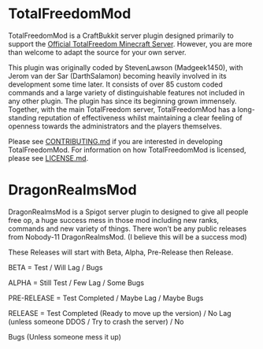# TotalFreedomMod #

TotalFreedomMod is a CraftBukkit server plugin designed primarily to support the [Official TotalFreedom Minecraft Server](http://totalfreedom.me/). However, you are more than welcome to adapt the source for your own server.

This plugin was originally coded by StevenLawson (Madgeek1450), with Jerom van der Sar (DarthSalamon) becoming heavily involved in its development some time later. It consists of over 85 custom coded commands and a large variety of distinguishable features not included in any other plugin. The plugin has since its beginning grown immensely. Together, with the main TotalFreedom server, TotalFreedomMod has a long-standing reputation of effectiveness whilst maintaining a clear feeling of openness towards the administrators and the players themselves.

Please see [CONTRIBUTING.md](CONTRIBUTING.md) if you are interested in developing TotalFreedomMod. For information on how TotalFreedomMod is licensed, please see [LICENSE.md](LICENSE.md).

# DragonRealmsMod #

DragonRealmsMod is a Spigot server plugin to designed to give all people free op, a huge success mess in those mod including new ranks, commands and new variety of things. 
There won't be any public releases from Nobody-11 DragonRealmsMod. (I believe this will be a success mod)

These Releases will start with Beta, Alpha, Pre-Release then Release.

BETA = Test / Will Lag / Bugs

ALPHA = Still Test / Few Lag / Some Bugs

PRE-RELEASE = Test Completed / Maybe Lag / Maybe Bugs

RELEASE = Test Completed (Ready to move up the version) / No Lag (unless someone DDOS / Try to crash the server) / No 

Bugs (Unless someone mess it up)
